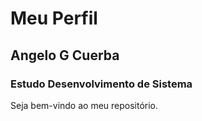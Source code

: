 # Meu Perfil 

## Angelo G Cuerba

### 	**Estudo Desenvolvimento de Sistema**

Seja bem-vindo ao meu repositório.
